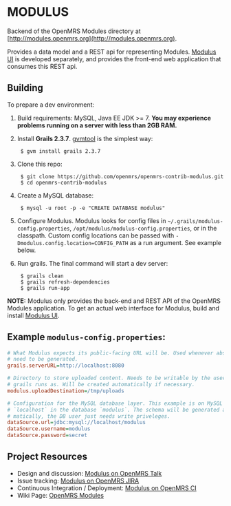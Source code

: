 MODULUS
=====

Backend of the OpenMRS Modules directory at [http://modules.openmrs.org](http://modules.openmrs.org).

Provides a data model and a REST api for representing Modules. [Modulus UI] is developed separately, and provides the front-end web application that consumes this REST api.

Building
-----

To prepare a dev environment:

1. Build requirements: MySQL, Java EE JDK >= 7. **You may experience problems running on a server with less than 2GB RAM.**
2. Install **Grails 2.3.7**. [gvmtool][] is the simplest way:
       
        $ gvm install grails 2.3.7

3. Clone this repo:

        $ git clone https://github.com/openmrs/openmrs-contrib-modulus.git
        $ cd openmrs-contrib-modulus
        
4. Create a MySQL database:

        $ mysql -u root -p -e "CREATE DATABASE modulus"

5. Configure Modulus. Modulus looks for config files in `~/.grails/modulus-config.properties`, `/opt/modulus/modulus-config.properties`, or in the classpath. Custom config locations can be passed with `-Dmodulus.config.location=CONFIG_PATH` as a run argument. See example below.

6. Run grails. The final command will start a dev server:

        $ grails clean
        $ grails refresh-dependencies
        $ grails run-app
        
**NOTE:** Modulus only provides the back-end and REST API of the OpenMRS Modules application. To get an actual web interface for Modulus, build and install [Modulus UI][].
        
[gvmtool]: http://gvmtool.net/
[Modulus-UI]: https://github.com/openmrs/openmrs-contrib-modulus-ui

Example `modulus-config.properties`:
-----

```ini
# What Modulus expects its public-facing URL will be. Used whenever absolute URLs
# need to be generated.
grails.serverURL=http://localhost:8080

# Directory to store uploaded content. Needs to be writable by the user that
# grails runs as. Will be created automatically if necessary.
modulus.uploadDestination=/tmp/uploads 

# Configuration for the MySQL database layer. This example is on MySQL host
# `localhost` in the database `modulus`. The schema will be generated auto-
# matically, the DB user just needs write priveleges. 
dataSource.url=jdbc:mysql://localhost/modulus
dataSource.username=modulus
dataSource.password=secret
```



Project Resources
-----

- Design and discussion: [Modulus on OpenMRS Talk][]
- Issue tracking: [Modulus on OpenMRS JIRA][]
- Continuous Integration / Deployment: [Modulus on OpenMRS CI][]
- Wiki Page: [OpenMRS Modules][]

[Modulus on OpenMRS Talk]: https://talk.openmrs.org/category/projects/modulus
[Modulus on OpenMRS JIRA]: https://tickets.openmrs.org/browse/MOD
[Modulus on OpenMRS CI]: https://ci.openmrs.org/browse/MOD-ULUS
[OpenMRS Modules]: http://go.openmrs.org/modulerepositoryproject
[Modulus UI]: https://github.com/openmrs/openmrs-contrib-modulus-ui

